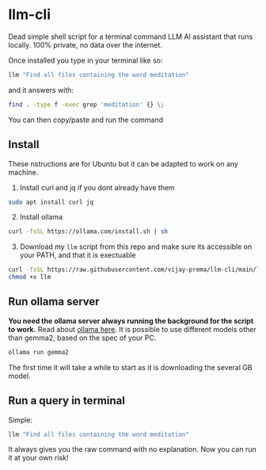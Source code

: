 # llm-cli
Dead simple shell script for a terminal command LLM AI assistant that runs locally.  100% private, no data over the internet.

Once installed you type in your terminal like so:
```sh
llm "Find all files containing the word meditation"
```
and it answers with:
```sh
find . -type f -exec grep 'meditation' {} \;
```
You can then copy/paste and run the command

## Install
These nstructions are for Ubuntu but it can be adapted to work on any machine.
1. Install curl and jq if you dont already have them
``` sh
sudo apt install curl jq
```
2. Install ollama
```sh
curl -fsSL https://ollama.com/install.sh | sh
```
3. Download my `llm` script from this repo and make sure its accessible on your PATH, and that it is exectuable
```sh
curl -fsSL https://raw.githubusercontent.com/vijay-prema/llm-cli/main/llm
chmod +x llm
```

## Run ollama server
**You need the ollama server always running the background for the script to work.**  Read about [ollama here](https://github.com/ollama/ollama). It is possible to use different models other than gemma2, based on the spec of your PC.
```sh
ollama run gemma2
```
The first time it will take a while to start as it is downloading the several GB model.

## Run a query in terminal
Simple:
```sh
llm "Find all files containing the word meditation"
```
It always gives you the raw command with no explanation. Now you can run it at your own risk!
